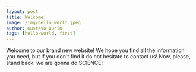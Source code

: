 ```yaml
---
layout: post
title: Welcome!
image: /img/hello_world.jpeg
author: Gustavo Burin
tags: [hello-world, first]
---
```


Welcome to our brand new website! We hope you find all the information
you need, but if you don't find it do not hesitate to contact us! Now,
please, stand back: we are gonna do SCIENCE!

